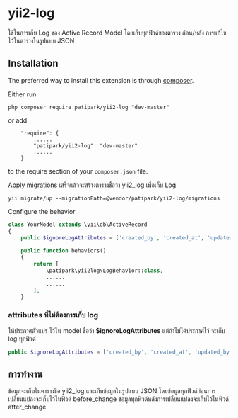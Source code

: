# yii2-log
ใช้ในการเก็บ Log ของ Active Record Model  โดยเก็บทุกฟิวด์ของตาราง ก่อน/หลัง การแก้ไข ไว้ในตารางในรูปแบบ JSON

Installation
------------

The preferred way to install this extension is through [composer](http://getcomposer.org/download/).

Either run

```
php composer require patipark/yii2-log "dev-master"
```

or add

```
    "require": {
        ......
        "patipark/yii2-log": "dev-master"
        ......
    }
```

to the require section of your `composer.json` file.

Apply migrations เสร็จแล้วจะสร้างตารางชื่อว่า yii2_log เพื่อเก็บ Log
 
 ```
yii migrate/up --migrationPath=@vendor/patipark/yii2-log/migrations
```

Configure the behavior
```php
class YourModel extends \yii\db\ActiveRecord
{
    public $ignoreLogAttributes = ['created_by', 'created_at', 'updated_by', 'updated_at'];
    
    public function behaviors()
    {
        return [
            \patipark\yii2log\LogBehavior::class,
            ......
            ......
        ];
    }
```

### attributes ที่ไม่ต้องการเก็บ log  
ให้ประกาศตัวแปร ไว้ใน model ขื่อว่า **$ignoreLogAttributes**  แต่ถ้าไม่ได้ประกาศไว้ จะเก็บ log ทุกฟิวด์ 

```php
public $ignoreLogAttributes = ['created_by', 'created_at', 'updated_by', 'updated_at'];
```


## การทำงาน
ข้อมูลจะเก็บในตารางชื่อ yii2_log และเก็บข้อมูลในรูปแบบ JSON โดยข้อมูลทุกฟิวด์ก่อนการเปลี่ยนแปลงจะเก็บไว้ในฟิวด์ before_change ข้อมูลทุกฟิวด์หลังการเปลี่ยนแปลงจะเก็บไว้ในฟิวด์ after_change 
